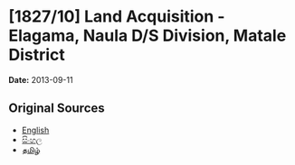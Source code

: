 # [1827/10] Land Acquisition - Elagama, Naula D/S Division, Matale District

**Date:** 2013-09-11

## Original Sources

- [English](https://documents.gov.lk/view/extra-gazettes/2013/9/1827-10_E.pdf)
- [සිංහල](https://documents.gov.lk/view/extra-gazettes/2013/9/1827-10_S.pdf)
- [தமிழ்](https://documents.gov.lk/view/extra-gazettes/2013/9/1827-10_T.pdf)
